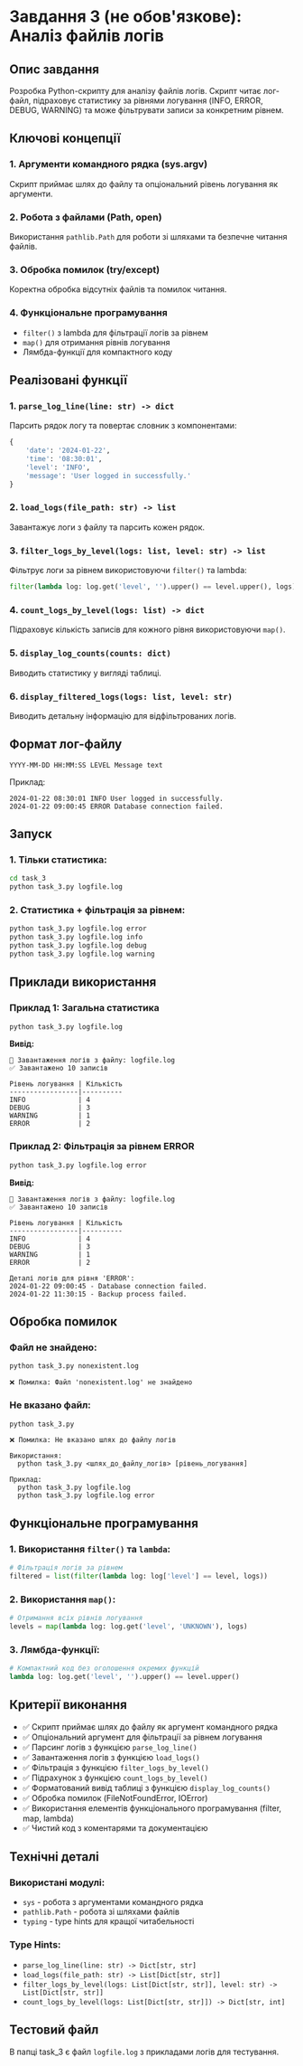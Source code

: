 # Завдання 3 (не обов'язкове): Аналіз файлів логів

## Опис завдання

Розробка Python-скрипту для аналізу файлів логів. Скрипт читає лог-файл, підраховує статистику за рівнями логування (INFO, ERROR, DEBUG, WARNING) та може фільтрувати записи за конкретним рівнем.

## Ключові концепції

### 1. **Аргументи командного рядка (sys.argv)**
Скрипт приймає шлях до файлу та опціональний рівень логування як аргументи.

### 2. **Робота з файлами (Path, open)**
Використання `pathlib.Path` для роботи зі шляхами та безпечне читання файлів.

### 3. **Обробка помилок (try/except)**
Коректна обробка відсутніх файлів та помилок читання.

### 4. **Функціональне програмування**
- `filter()` з lambda для фільтрації логів за рівнем
- `map()` для отримання рівнів логування
- Лямбда-функції для компактного коду

## Реалізовані функції

### 1. `parse_log_line(line: str) -> dict`
Парсить рядок логу та повертає словник з компонентами:
```python
{
    'date': '2024-01-22',
    'time': '08:30:01',
    'level': 'INFO',
    'message': 'User logged in successfully.'
}
```

### 2. `load_logs(file_path: str) -> list`
Завантажує логи з файлу та парсить кожен рядок.

### 3. `filter_logs_by_level(logs: list, level: str) -> list`
Фільтрує логи за рівнем використовуючи `filter()` та lambda:
```python
filter(lambda log: log.get('level', '').upper() == level.upper(), logs)
```

### 4. `count_logs_by_level(logs: list) -> dict`
Підраховує кількість записів для кожного рівня використовуючи `map()`.

### 5. `display_log_counts(counts: dict)`
Виводить статистику у вигляді таблиці.

### 6. `display_filtered_logs(logs: list, level: str)`
Виводить детальну інформацію для відфільтрованих логів.

## Формат лог-файлу

```
YYYY-MM-DD HH:MM:SS LEVEL Message text
```

Приклад:
```
2024-01-22 08:30:01 INFO User logged in successfully.
2024-01-22 09:00:45 ERROR Database connection failed.
```

## Запуск

### 1. Тільки статистика:
```bash
cd task_3
python task_3.py logfile.log
```

### 2. Статистика + фільтрація за рівнем:
```bash
python task_3.py logfile.log error
python task_3.py logfile.log info
python task_3.py logfile.log debug
python task_3.py logfile.log warning
```

## Приклади використання

### Приклад 1: Загальна статистика

```bash
python task_3.py logfile.log
```

**Вивід:**
```
📂 Завантаження логів з файлу: logfile.log
✅ Завантажено 10 записів

Рівень логування | Кількість
-----------------|----------
INFO             | 4
DEBUG            | 3
WARNING          | 1
ERROR            | 2
```

### Приклад 2: Фільтрація за рівнем ERROR

```bash
python task_3.py logfile.log error
```

**Вивід:**
```
📂 Завантаження логів з файлу: logfile.log
✅ Завантажено 10 записів

Рівень логування | Кількість
-----------------|----------
INFO             | 4
DEBUG            | 3
WARNING          | 1
ERROR            | 2

Деталі логів для рівня 'ERROR':
2024-01-22 09:00:45 - Database connection failed.
2024-01-22 11:30:15 - Backup process failed.
```

## Обробка помилок

### Файл не знайдено:
```bash
python task_3.py nonexistent.log
```
```
❌ Помилка: Файл 'nonexistent.log' не знайдено
```

### Не вказано файл:
```bash
python task_3.py
```
```
❌ Помилка: Не вказано шлях до файлу логів

Використання:
  python task_3.py <шлях_до_файлу_логів> [рівень_логування]

Приклад:
  python task_3.py logfile.log
  python task_3.py logfile.log error
```

## Функціональне програмування

### 1. Використання `filter()` та `lambda`:
```python
# Фільтрація логів за рівнем
filtered = list(filter(lambda log: log['level'] == level, logs))
```

### 2. Використання `map()`:
```python
# Отримання всіх рівнів логування
levels = map(lambda log: log.get('level', 'UNKNOWN'), logs)
```

### 3. Лямбда-функції:
```python
# Компактний код без оголошення окремих функцій
lambda log: log.get('level', '').upper() == level.upper()
```

## Критерії виконання

- ✅ Скрипт приймає шлях до файлу як аргумент командного рядка
- ✅ Опціональний аргумент для фільтрації за рівнем логування
- ✅ Парсинг логів з функцією `parse_log_line()`
- ✅ Завантаження логів з функцією `load_logs()`
- ✅ Фільтрація з функцією `filter_logs_by_level()`
- ✅ Підрахунок з функцією `count_logs_by_level()`
- ✅ Форматований вивід таблиці з функцією `display_log_counts()`
- ✅ Обробка помилок (FileNotFoundError, IOError)
- ✅ Використання елементів функціонального програмування (filter, map, lambda)
- ✅ Чистий код з коментарями та документацією

## Технічні деталі

### Використані модулі:
- `sys` - робота з аргументами командного рядка
- `pathlib.Path` - робота зі шляхами файлів
- `typing` - type hints для кращої читабельності

### Type Hints:
- `parse_log_line(line: str) -> Dict[str, str]`
- `load_logs(file_path: str) -> List[Dict[str, str]]`
- `filter_logs_by_level(logs: List[Dict[str, str]], level: str) -> List[Dict[str, str]]`
- `count_logs_by_level(logs: List[Dict[str, str]]) -> Dict[str, int]`

## Тестовий файл

В папці task_3 є файл `logfile.log` з прикладами логів для тестування.

